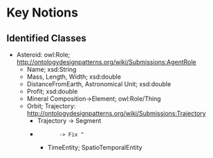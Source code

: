 #  Key Notions
##  Identified Classes
- Asteroid: owl:Role; http://ontologydesignpatterns.org/wiki/Submissions:AgentRole
  - Name; xsd:String
  - Mass, Length, Width; xsd:double
  - DistanceFromEarth, Astronomical Unit; xsd:double
  - Profit; xsd:double
  - Mineral Composition->Element; owl:Role/Thing
  - Orbit; Trajectory:  http://ontologydesignpatterns.org/wiki/Submissions:Trajectory
    - Trajectory -> Segment
    -            -> Fix ^
      - TimeEntity; SpatioTemporalEntity
